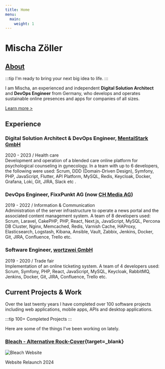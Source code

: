 ```yaml
---
title: Home
menu:
  main:
    weight: 1
---
```


# Mischa Zöller


## [About](./about)

:::tip
I'm ready to bring your next big idea to life.
:::

I am Mischa, an experienced and independent __Digital Solution Architect__ and __DevOps Engineer__ from Germany, who 
develops and operates sustainable online presences and apps for companies of all sizes.

[Learn more >](./about)


## Experience

### Digital Solution Architect & DevOps Engineer, <a href="https://mentalstark.online" target="_blank">MentalStark GmbH</a>

2020 - 2023 / Health care  
Development and operation of a blended care online platform for psychological counseling in gynecology. In a team with
up to 6 developers, the following were used: Scrum, DDD (Domain-Driven Design), Symfony, PHP, JavaScript, Flutter, API
Platform, MySQL, Redis, Keycloak, Docker, Grafana, Loki, Git, JIRA, Slack etc .

### DevOps Engineer, FixxPunkt AG (now <a href="https://chmedia.ch" target="_blank">CH Media AG</a>)

2019 - 2022 / Information & Communication  
Administration of the server infrastructure to operate a news portal and the associated content management system. A
team of 8 developers used: Scrum, Laravel, CakePHP, PHP, React, Next.js, JavaScript, MySQL, Percona DB Cluster, Nginx,
Memcached, Redis, Varnish Cache, HAProxy, Elasticsearch, Logstash, Kibana, Ansible, Vault, Zabbix, Jenkins, Docker, Git,
JIRA, Confluence, Trello etc.

### Software Engineer, <a href="https://www.wortzwei.de" target="_blank">wortzwei GmbH</a>

2019 - 2020 / Trade fair  
Implementation of an online ticketing system. A team of 4 developers used: Scrum, Symfony, PHP, React, JavaScript,
MySQL, Keycloak, RabbitMQ, Jenkins, Docker, Git, JIRA, Confluence, Trello etc.

<!--
## Fähigkeiten

- Ansible
- Docker
- Kubernetes
- Selenium
- Vagrant
-->

## Current Projects & Work

Over the last twenty years I have completed over 100 software projects including web applications, mobile apps, APIs and
desktop applications.

:::tip
100+ Completed Projects
:::

Here are some of the things I've been working on lately.

### [Bleach - Alternative Rock-Cover](https://bleach-music.de){target=_blank}

![Bleach Website](/bleach_site_200w.webp)

Website Relaunch 2024

<!--
[Alle Projekte >](./projekte)
-->

<!--
## Blog

[Alle Beiträge >](./blog)
-->

